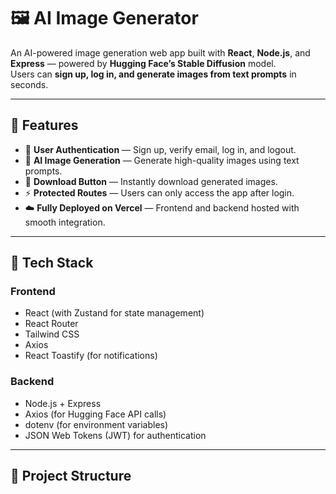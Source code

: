 # 🖼️ AI Image Generator

An AI-powered image generation web app built with **React**, **Node.js**, and **Express** — powered by **Hugging Face’s Stable Diffusion** model.  
Users can **sign up, log in, and generate images from text prompts** in seconds.

---

## 🚀 Features

- 🔐 **User Authentication** — Sign up, verify email, log in, and logout.
- 🎨 **AI Image Generation** — Generate high-quality images using text prompts.
- 💾 **Download Button** — Instantly download generated images.
- ⚡ **Protected Routes** — Users can only access the app after login.
- ☁️ **Fully Deployed on Vercel** — Frontend and backend hosted with smooth integration.

---

## 🧠 Tech Stack

### Frontend
- React (with Zustand for state management)
- React Router
- Tailwind CSS
- Axios
- React Toastify (for notifications)

### Backend
- Node.js + Express
- Axios (for Hugging Face API calls)
- dotenv (for environment variables)
- JSON Web Tokens (JWT) for authentication

---

## 🧩 Project Structure

